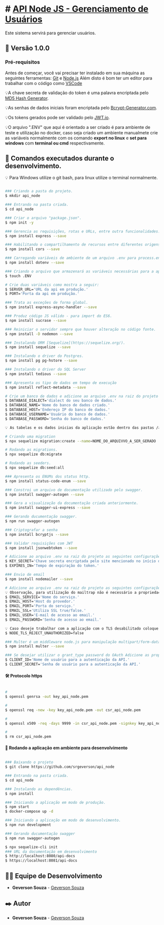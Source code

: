 # # <a href="https://mystore-app.ddns.net:8181/api-docs">API Node JS - Gerenciamento de Usuários</a>
Este sistema servirá para gerenciar usuários.

## 📌 Versão 1.0.0

### Pré-requisitos
Antes de começar, você vai precisar ter instalado em sua máquina as seguintes ferramentas:
[Git](https://git-scm.com) e [Node.js](https://nodejs.org/en/) 
Além disto é bom ter um editor para trabalhar com o código como [VSCode](https://code.visualstudio.com/)

💡A chave secreta de validação do token é uma palavra encriptada pelo [MD5 Hash Generator](https://www.md5hashgenerator.com/).

💡As senhas de dados iniciais foram encriptada pelo [Bcrypt-Generator.com](https://bcrypt-generator.com/).

💡Os tokens gerados pode ser validado pelo [JWT.io](https://jwt.io/).

💡O arquivo ".ENV" que aqui é orientado a ser criado é para ambiente de teste e utilização no docker, caso seja criado um ambiente manualmete crie as variáveis normalmente com os comando <b>export no linux</b> e <b>set para windows</b> com <b>terminal ou cmd</b> respectivamente.

## 🚀 Comandos executados durante o desenvolvimento.

💡 Para Windows utilize o git bash, para linux utilize o terminal normalmente.

```bash

### Criando a pasta do projeto.
$ mkdir api_node

### Entrando na pasta criada.
$ cd api_node

### Criar o arquivo "package.json".
$ npm init -y

### Gerencia as requisições, rotas e URLs, entre outra funcionalidades.
$ npm install express --save

### Habilitando o compartilhamento de recursos entre diferentes origens.
$ npm install cors --save 

### Carregando variáveis de ambiente de um arquivo .env para process.env.
$ npm install dotenv --save

### Criando o arquivo que armazenará as variáveis necessárias para a aplicação executar.
$ touch .ENV

# Crie duas variáveis como mostra a seguir:
$ SERVER_URL='URL da api em produção.'
$ PORT='Porta da api em produção.'

### Trata as exceções de forma global.
$ npm install express-async-handler --save

### Produz código JS válido - para import do ES6.
$ npm install sucrase --save

### Reiniciar o servidor sempre que houver alteração no código fonte.
$ npm install -D nodemon --save

### Instalando ORM [Sequelize](https://sequelize.org/).
$ npm install sequelize --save

### Instalando o driver do Postgres.
$ npm install pg pg-hstore --save

### Instalando o driver do SQL Server
$ npm install tedious --save

### Apresenta os tipo de dados em tempo de execução
$ npm install reflect-metadata --save

# Crie um banco de dados e adicione ao arquivo .env na raiz do projeto as seguintes configurações:
$ DATABASE_DIALECT='dialect do seu banco de dados.'
$ DATABASE_NAME='Nome do banco de dados criado.'
$ DATABASE_HOST='Endereço IP do banco de dados.'
$ DATABASE_USERNAME='Usuário do banco de dados.'
$ DATABASE_PASSWORD='Senha do banco de dados.'

💡 As tabelas e os dados inicias da aplicação estão dentro das pastas /api_node/src/core/database/migraions e /api_node/src/core/database/seeders respectivamente.

# Criando uma migration
$ npx sequelize migration:create --name=NOME_DO_ARQUIVVO_A_SER_GERADO

# Rodando as migrations.
$ npx sequelize db:migrate

# Rodando as seeders.
$ npx sequelize db:seed:all

### Apresenta os ENUMs dos status http.
$ npm install status-code-enum --save

### Constroi um arquivo de documentação utilizado pelo swagger.
$ npm install swagger-autogen --save

### Gera a visualização da documentação criada anteriormente.
$ npm install swagger-ui-express --save

### Gerando ducumentação swagger.
$ npm run swagger-autogen

### Criptografar a senha
$ npm install bcryptjs --save

### Validar requisições com JWT
$ npm install jsonwebtoken --save

# Adicione ao arquivo .env na raiz do projeto as seguintes configurações:
$ KEY_SECRET='Chave secreta encriptada pelo site mencionado no início das instruções.'
$ EXPIRES_IN='Tempo de expiração do token.'

### Envio de email
$ npm install nodemailer --save

# Adicione ao arquivo .env na raiz do projeto as seguintes configurações:
💡 Observação, para utilização do mailtrap não é necessário a propriedade (EMAIL_SSL)
$ EMAIL_SERVICE='Nome do serviço.'
$ EMAIL_HOST='Host do provedor.'
$ EMAIL_PORT='Porta do serviço.'
$ EMAIL_SSL='Utiliza SSL true/false.'
$ EMAIL_USER='E-mail de acesso ao email.'
$ EMAIL_PASSWORD='Senha de acesso ao email.'

💡 Caso deseje trabalhar com a aplicação com o TLS desabilitado coloque a proprieade como está abaixo:
$ NODE_TLS_REJECT_UNAUTHORIZED=false

### Multer é um middleware node.js para manipulação multipart/form-data, usado para o upload de arquivos. 
$ npm install multer --save

### Se desejar utilizar o grant_type password do OAuth Adicione as propriedades abaixo no arquivo .env
$ CLIENT_ID='Nome de usuário para a autenticação da API.'
$ CLIENT_SECRET='Senha de usuário para a autenticação da API.'

```
#### 🛠️ Protocolo https
```bash

# 
$ openssl genrsa -out key_api_node.pem

# 
$ openssl req -new -key key_api_node.pem -out csr_api_node.pem

# 
$ openssl x509 -req -days 9999 -in csr_api_node.pem -signkey key_api_node.pem -out cert_api_node.pem

# 
$ rm csr_api_node.pem

```

#### 🎲 Rodando a aplicação em ambiente para desenvolvimento

```bash

### Baixando o projeto
$ git clone https://github.com/srgeverson/api_node

### Entrando na pasta criada.
$ cd api_node

### Instalando as dependências.
$ npm install

### Iniciando a aplicação em modo de produção.
$ npm start
$ docker-compose up -d

### Iniciando a aplicação em modo de desenvolvimento.
$ npm run development

### Gerando ducumentação swagger
$ npm run swagger-autogen

$ npx sequelize-cli init
### URL da documentação em desenvolvimento
$ http://localhost:8080/api-docs
$ https://localhost:8081/api-docs

```

## 👨‍💻 Equipe de Desenvolvimento

* **Geverson Souza** - [Geverson Souza](https://www.linkedin.com/in/srgeverson/)

## ✒️ Autor

* **Geverson Souza** - [Geverson Souza](https://www.linkedin.com/in/srgeverson/)
